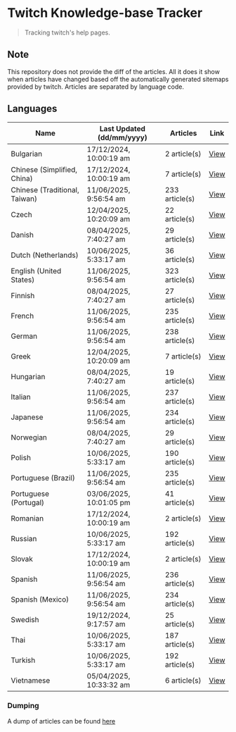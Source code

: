 # Twitch Knowledge-base Tracker
> Tracking twitch's help pages. 

## Note
This repository does not provide the diff of the articles. All it does it show when articles have changed based
off the automatically generated sitemaps provided by twitch. Articles are separated by language code.

## Languages

| Name                          | Last Updated (dd/mm/yyyy) | Articles       | Link                   |
|-------------------------------|---------------------------|----------------|------------------------|
| Bulgarian                     | 17/12/2024, 10:00:19 am   | 2 article(s)   | [View](docs/bg.md)     |
| Chinese (Simplified, China)   | 17/12/2024, 10:00:19 am   | 7 article(s)   | [View](docs/zh_CN.md)  |
| Chinese (Traditional, Taiwan) | 11/06/2025, 9:56:54 am    | 233 article(s) | [View](docs/zh_TW.md)  |
| Czech                         | 12/04/2025, 10:20:09 am   | 22 article(s)  | [View](docs/cs.md)     |
| Danish                        | 08/04/2025, 7:40:27 am    | 29 article(s)  | [View](docs/da.md)     |
| Dutch (Netherlands)           | 10/06/2025, 5:33:17 am    | 36 article(s)  | [View](docs/nl_NL.md)  |
| English (United States)       | 11/06/2025, 9:56:54 am    | 323 article(s) | [View](docs/en_US.md)  |
| Finnish                       | 08/04/2025, 7:40:27 am    | 27 article(s)  | [View](docs/fi.md)     |
| French                        | 11/06/2025, 9:56:54 am    | 235 article(s) | [View](docs/fr.md)     |
| German                        | 11/06/2025, 9:56:54 am    | 238 article(s) | [View](docs/de.md)     |
| Greek                         | 12/04/2025, 10:20:09 am   | 7 article(s)   | [View](docs/el.md)     |
| Hungarian                     | 08/04/2025, 7:40:27 am    | 19 article(s)  | [View](docs/hu.md)     |
| Italian                       | 11/06/2025, 9:56:54 am    | 237 article(s) | [View](docs/it.md)     |
| Japanese                      | 11/06/2025, 9:56:54 am    | 234 article(s) | [View](docs/ja.md)     |
| Norwegian                     | 08/04/2025, 7:40:27 am    | 29 article(s)  | [View](docs/no.md)     |
| Polish                        | 10/06/2025, 5:33:17 am    | 190 article(s) | [View](docs/pl.md)     |
| Portuguese (Brazil)           | 11/06/2025, 9:56:54 am    | 235 article(s) | [View](docs/pt_BR.md)  |
| Portuguese (Portugal)         | 03/06/2025, 10:01:05 pm   | 41 article(s)  | [View](docs/pt_PT.md)  |
| Romanian                      | 17/12/2024, 10:00:19 am   | 2 article(s)   | [View](docs/ro.md)     |
| Russian                       | 10/06/2025, 5:33:17 am    | 192 article(s) | [View](docs/ru.md)     |
| Slovak                        | 17/12/2024, 10:00:19 am   | 2 article(s)   | [View](docs/sk.md)     |
| Spanish                       | 11/06/2025, 9:56:54 am    | 236 article(s) | [View](docs/es.md)     |
| Spanish (Mexico)              | 11/06/2025, 9:56:54 am    | 234 article(s) | [View](docs/es_MX.md)  |
| Swedish                       | 19/12/2024, 9:17:57 am    | 25 article(s)  | [View](docs/sv.md)     |
| Thai                          | 10/06/2025, 5:33:17 am    | 187 article(s) | [View](docs/th.md)     |
| Turkish                       | 10/06/2025, 5:33:17 am    | 192 article(s) | [View](docs/tr.md)     |
| Vietnamese                    | 05/04/2025, 10:33:32 am   | 6 article(s)   | [View](docs/vi.md)     |

### Dumping
A dump of articles can be found [here](docs/RAW.md)